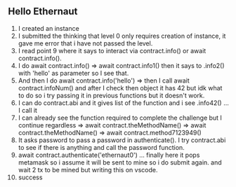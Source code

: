 ## Hello Ethernaut

1. I created an instance
2. I submitted the thinking that level 0 only requires creation of instance, it gave me error that i have not passed the level.
3. I read point 9 where it says to interact via contract.info() or await contract.info().
4. I do await contract.info() => await contract.info1() then it says to .info2() with 'hello' as parameter so I see that.
5. And then I do await contract.info('hello') => then I call await contract.infoNum() and after I check then object it has 42 but idk what to do so i try passing it in previous functions but it doesn't work.
6. I can do contract.abi and it gives list of the function and i see .info42() ... I call it
7. I can already see the function required to complete the challenge but I continue regardless => await contract.theMethodName() => await contract.theMethodName() => await contract.method7123949()
8. It asks password to pass a password in authenticate(). I try contract.abi to see if there is anything and call the password function.
9. await contract.authenticate('ethernaut0') ... finally here it pops metamask so i assume it will be sent to mine so i do submit again. and wait 2 tx to be mined but writing this on vscode.
10. success
